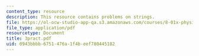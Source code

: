 ```yaml
---
content_type: resource
description: This resource contains problems on strings.
file: https://ol-ocw-studio-app-qa.s3.amazonaws.com/courses/8-01x-physics-i-classical-mechanics-with-an-experimental-focus-fall-2002/0943bbbb6751476a1f4beef780445182_3pract.pdf
file_type: application/pdf
resourcetype: Document
title: 3pract.pdf
uid: 0943bbbb-6751-476a-1f4b-eef780445182
---
```

